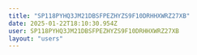 ```yaml
---
title: "SP118PYHQ3JM21DBSFPEZHYZS9F10DRHHXWRZ27XB"
date: 2025-01-22T18:10:30.954Z
user: SP118PYHQ3JM21DBSFPEZHYZS9F10DRHHXWRZ27XB
layout: "users"
---
```

    